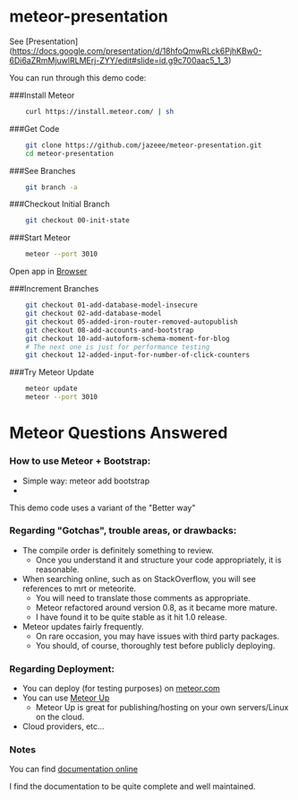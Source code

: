 # meteor-presentation

See [Presentation] (https://docs.google.com/presentation/d/18hfoQmwRLck6PjhKBw0-6Di6aZRmMjuwlRLMErj-ZYY/edit#slide=id.g9c700aac5_1_3)

You can run through this demo code:

###Install Meteor

```bash
    curl https://install.meteor.com/ | sh
```

###Get Code

```bash
    git clone https://github.com/jazeee/meteor-presentation.git
    cd meteor-presentation
```

###See Branches

```bash
    git branch -a
```

###Checkout Initial Branch

```bash
    git checkout 00-init-state
```

###Start Meteor

```bash
    meteor --port 3010
```

Open app in [Browser](http://localhost:3010)

###Increment Branches 

```bash
    git checkout 01-add-database-model-insecure
    git checkout 02-add-database-model
    git checkout 05-added-iron-router-removed-autopublish
    git checkout 08-add-accounts-and-bootstrap
    git checkout 10-add-autoform-schema-moment-for-blog
    # The next one is just for performance testing
    git checkout 12-added-input-for-number-of-click-counters
```

###Try Meteor Update

```bash
	meteor update
	meteor --port 3010
```

# Meteor Questions Answered

### How to use Meteor + Bootstrap:

* Simple way: 
    meteor add bootstrap
* [Better way using Less]:(http://www.manuel-schoebel.com/blog/meteorjs-and-twitter-bootstrap---the-right-way)

This demo code uses a variant of the "Better way"

### Regarding "Gotchas", trouble areas, or drawbacks:

* The compile order is definitely something to review. 
   * Once you understand it and structure your code appropriately, it is reasonable.
* When searching online, such as on StackOverflow, you will see references to mrt or meteorite. 
   * You will need to translate those comments as appropriate. 
   * Meteor refactored around version 0.8, as it became more mature. 
   * I have found it to be quite stable as it hit 1.0 release.
* Meteor updates fairly frequently. 
   * On rare occasion, you may have issues with third party packages. 
   * You should, of course, thoroughly test before publicly deploying.

### Regarding Deployment:

* You can deploy (for testing purposes) on [meteor.com](http://meteortips.com/book/deployment/)
* You can use [Meteor Up](https://github.com/arunoda/meteor-up)
   * Meteor Up is great for publishing/hosting on your own servers/Linux on the cloud.
* Cloud providers, etc...

### Notes
You can find [documentation online](http://docs.meteor.com/#/full/)

I find the documentation to be quite complete and well maintained.
